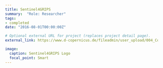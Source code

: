 ```yaml
---
title: Sentinel4GRIPS
summary:  "Role: Researcher"
tags:
- completed
date: "2016-08-01T00:00:00Z"

# Optional external URL for project (replaces project detail page).
external_link: https://www.d-copernicus.de/fileadmin/user_upload/004_Copernicus_2018_v02_ProfHill.pdf

image:
  caption: Sentinel4GRIPS Logo
  focal_point: Smart
---
```

